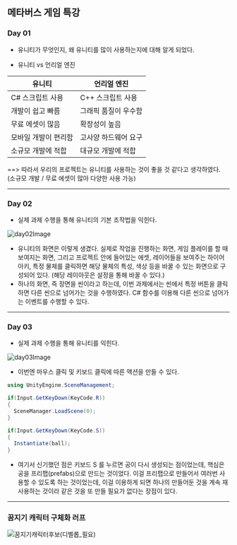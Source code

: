 ## 메타버스 게임 특강


### Day 01

- 유니티가 무엇인지, 왜 유니티를 많이 사용하는지에 대해 알게 되었다.

- 유니티 vs 언리얼 엔진

| 유니티 | 언리얼 엔진 |
|-------|-----------|
|C# 스크립트 사용| C++ 스크립트 사용|
|개발이 쉽고 빠름| 그래픽 품질이 우수함|
|무료 에셋이 많음| 확장성이 높음|
|모바일 개발이 편리함|고사양 하드웨어 요구|
|소규모 개발에 적합| 대규모 개발에 적합|

==> 따라서 우리의 프로젝트는 유니티를 사용하는 것이 좋을 것 같다고 생각하였다. (소규모 개발 / 무료 에셋이 많아 다양한 사용 가능)

---------

### Day 02

- 실제 과제 수행을 통해 유니티의 기본 조작법을 익힌다.

![day02Image](/images/day02_img.png)

- 유니티의 화면은 이렇게 생겼다. 실제로 작업을 진행하는 화면, 게임 플레이를 할 때 보여지는 화면, 그리고 프로젝트 안에 들어있는 에셋, 레이어들을 보여주는 하이어아키, 특정 물체를 클릭하면 해당 물체의 특성, 색상 등을 바꿀 수 있는 화면으로 구성되어 있다. (해당 레이아웃은 설정을 통해 바꿀 수 있다.)
- 하나의 화면, 즉 장면을 씬이라고 하는데, 이번 과제에서는 씬에서 특정 버튼을 클릭하면 다른 씬으로 넘어가는 것을 수행하였다. C# 함수를 이용해 다른 씬으로 넘어가는 이벤트를 수행할 수 있다.

-----------

### Day 03

- 실제 과제 수행을 통해 유니티를 익힌다.

![day03Image](/images/day03_img.png)

- 이번엔 마우스 클릭 및 키보드 클릭에 따른 액션을 만들 수 있다. 

```c#
using UnityEngine.SceneManagement;

if(Input.GetKeyDown(KeyCode.R))
{
  SceneManager.LoadScene(0);
}

if(Input.GetKeyDown(KeyCode.S))
{
  Instantiate(ball);
}
```

- 여기서 신기했던 점은 키보드 S 를 누르면 공이 다시 생성되는 점이었는데, 핵심은 공을 프리팹(prefabs)으로 만드는 것이었다. 이걸 프리팹으로 만들어서 여러번 사용할 수 있도록 하는 것이었는데, 이걸 이용하게 되면 하나의 만들어둔 것을 계속 재사용하는 것이라 같은 것을 또 만들 필요가 없다는 장점이 있다.


-----------

### 꿈지기 캐릭터 구체화 러프

![꿈지기캐릭터후보(디벨롭_필요)](/images/Dreamer_rough.png)